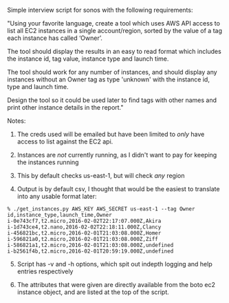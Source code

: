 Simple interview script for sonos with the following requirements:

"Using your favorite language, create a tool which uses AWS API access to list all EC2 instances in a single account/region, sorted by the value of a tag each instance has called ‘Owner’.

The tool should display the results in an easy to read format which includes the instance id, tag value, instance type and launch time.

The tool should work for any number of instances, and should display any instances without an Owner tag as type 'unknown' with the instance id, type and launch time.

Design the tool so it could be used later to find tags with other names and print other instance details in the report."

Notes:

1) The creds used will be emailed but have been limited to *only* have access to list against the EC2 api.

2) Instances are *not* currently running, as I didn't want to pay for keeping the instances running

3) This by default checks us-east-1, but will check *any* region

4) Output is by default csv, I thought that would be the easiest to translate into any usable format later:

```
% ./get_instances.py AWS_KEY AWS_SECRET us-east-1 --tag Owner
id,instance_type,launch_time,Owner
i-0e743cf7,t2.micro,2016-02-02T22:17:07.000Z,Akira
i-1d743ce4,t2.nano,2016-02-02T22:18:11.000Z,Clancy
i-456821bc,t2.micro,2016-02-01T21:03:08.000Z,Homer
i-596821a0,t2.micro,2016-02-01T21:03:08.000Z,Ziff
i-586821a1,t2.micro,2016-02-01T21:03:08.000Z,undefined
i-b2561f4b,t2.micro,2016-02-01T20:59:19.000Z,undefined
```

5) Script has -v and -h options, which spit out indepth logging and help entries respectively

6) The attributes that were given are directly available from the boto ec2 instance object, and are listed at the top of the script.



